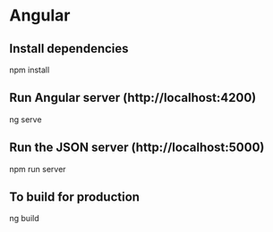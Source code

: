 # Angular
## Install dependencies
npm install
## Run Angular server (http://localhost:4200)
ng serve
## Run the JSON server (http://localhost:5000)
npm run server
## To build for production
ng build
